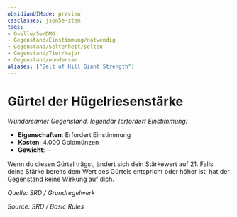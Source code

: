 ```yaml
---
obsidianUIMode: preview
cssclasses: json5e-item
tags:
- Quelle/5e/DMG
- Gegenstand/Einstimmung/notwendig
- Gegenstand/Seltenheit/selten
- Gegenstand/Tier/major
- Gegenstand/wundersam
aliases: ["Belt of Hill Giant Strength"]
---
```

# Gürtel der Hügelriesenstärke
*Wundersamer Gegenstand, legendär (erfordert Einstimmung)*  

- **Eigenschaften**: Erfordert Einstimmung
- **Kosten**: 4.000 Goldmünzen
- **Gewicht**: ⏤

Wenn du diesen Gürtel trägst, ändert sich dein Stärkewert auf 21. Falls deine Stärke bereits dem Wert des Gürtels entspricht oder höher ist, hat der Gegenstand keine Wirkung auf dich.

*Quelle: SRD / Grundregelwerk*

*Source: SRD / Basic Rules*